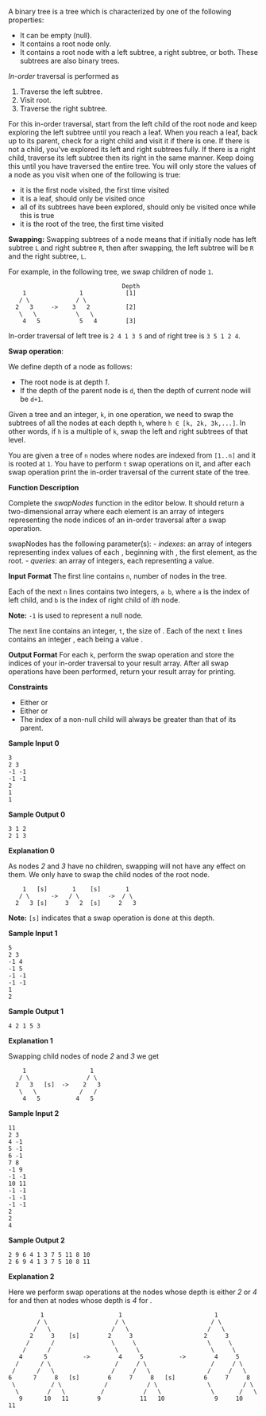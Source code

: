 A binary tree is a tree which is characterized by one of the following properties:

*   It can be empty (null).
*   It contains a root node only.
*   It contains a root node with a left subtree, a right subtree, or both. These subtrees are also binary trees.

_In-order_ traversal is performed as

1.  Traverse the left subtree.
2.  Visit root.
3.  Traverse the right subtree.

For this in-order traversal, start from the left child of the root node and keep exploring the left subtree until you reach a leaf. When you reach a leaf, back up to its parent, check for a right child and visit it if there is one. If there is not a child, you've explored its left and right subtrees fully. If there is a right child, traverse its left subtree then its right in the same manner. Keep doing this until you have traversed the entire tree. You will only store the values of a node as you visit when one of the following is true:

*   it is the first node visited, the first time visited
*   it is a leaf, should only be visited once
*   all of its subtrees have been explored, should only be visited once while this is true
*   it is the root of the tree, the first time visited

**Swapping:** Swapping subtrees of a node means that if initially node has left subtree `L` and right subtree `R`, then after swapping, the left subtree will be `R` and the right subtree, `L`.

For example, in the following tree, we swap children of node `1`.

                                    Depth
        1               1            [1]
       / \             / \
      2   3     ->    3   2          [2]
       \   \           \   \
        4   5           5   4        [3]


In-order traversal of left tree is `2 4 1 3 5` and of right tree is `3 5 1 2 4`.

**Swap operation**:

We define depth of a node as follows:

*   The root node is at depth _1_.
*   If the depth of the parent node is `d`, then the depth of current node will be `d+1`.

Given a tree and an integer, `k`, in one operation, we need to swap the subtrees of all the nodes at each depth `h`, where `h ∈ [k, 2k, 3k,...]`. In other words, if `h` is a multiple of `k`, swap the left and right subtrees of that level.

You are given a tree of `n` nodes where nodes are indexed from `[1..n]` and it is rooted at `1`. You have to perform `t` swap operations on it, and after each swap operation print the in-order traversal of the current state of the tree.

**Function Description**

Complete the _swapNodes_ function in the editor below. It should return a two-dimensional array where each element is an array of integers representing the node indices of an in-order traversal after a swap operation.

swapNodes has the following parameter(s):
\- _indexes_: an array of integers representing index values of each , beginning with , the first element, as the root.
\- _queries_: an array of integers, each representing a value.

**Input Format**
The first line contains `n`, number of nodes in the tree.

Each of the next `n` lines contains two integers, `a b`, where `a` is the index of left child, and `b` is the index of right child of _ith_ node.

**Note:** `-1` is used to represent a null node.

The next line contains an integer, `t`, the size of .
Each of the next `t` lines contains an integer , each being a value .

**Output Format**
For each `k`, perform the swap operation and store the indices of your in-order traversal to your result array. After all swap operations have been performed, return your result array for printing.

**Constraints**

*   Either or
*   Either or
*   The index of a non-null child will always be greater than that of its parent.

**Sample Input 0**

    3
    2 3
    -1 -1
    -1 -1
    2
    1
    1


**Sample Output 0**

    3 1 2
    2 1 3


**Explanation 0**

As nodes _2_ and _3_ have no children, swapping will not have any effect on them. We only have to swap the child nodes of the root node.

        1   [s]       1    [s]       1
       / \      ->   / \        ->  / \
      2   3 [s]     3   2  [s]     2   3


**Note:** `[s]` indicates that a swap operation is done at this depth.

**Sample Input 1**

    5
    2 3
    -1 4
    -1 5
    -1 -1
    -1 -1
    1
    2


**Sample Output 1**

    4 2 1 5 3


**Explanation 1**

Swapping child nodes of node _2_ and _3_ we get

        1                  1
       / \                / \
      2   3   [s]  ->    2   3
       \   \            /   /
        4   5          4   5


**Sample Input 2**

    11
    2 3
    4 -1
    5 -1
    6 -1
    7 8
    -1 9
    -1 -1
    10 11
    -1 -1
    -1 -1
    -1 -1
    2
    2
    4


**Sample Output 2**

    2 9 6 4 1 3 7 5 11 8 10
    2 6 9 4 1 3 7 5 10 8 11


**Explanation 2**

Here we perform swap operations at the nodes whose depth is either _2_ or _4_ for and then at nodes whose depth is _4_ for .

             1                     1                          1
            / \                   / \                        / \
           /   \                 /   \                      /   \
          2     3    [s]        2     3                    2     3
         /      /                \     \                    \     \
        /      /                  \     \                    \     \
       4      5          ->        4     5          ->        4     5
      /      / \                  /     / \                  /     / \
     /      /   \                /     /   \                /     /   \
    6      7     8   [s]        6     7     8   [s]        6     7     8
     \          / \            /           / \              \         / \
      \        /   \          /           /   \              \       /   \
       9      10   11        9           11   10              9     10   11